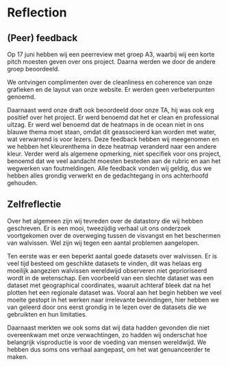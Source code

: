 # Reflection

## (Peer) feedback
Op 17 juni hebben wij een peerreview met groep A3, waarbij wij een korte pitch moesten geven over ons project. Daarna werden we door de andere groep beoordeeld.

We ontvingen complimenten over de cleanliness en coherence van onze grafieken en de layout van onze website. Er werden geen verbeterpunten genoemd.

Daarnaast werd onze draft ook beoordeeld door onze TA, hij was ook erg positief over het project. Er werd benoemd dat het er clean en professional uitzag. Er werd wel benoemd dat de heatmaps in de ocean niet in ons blauwe thema moet staan, omdat dit geassocieerd kan worden met water, wat verwarrend is voor lezers. Deze feedback hebben wij meegenomen en we hebben het kleurenthema in deze heatmap veranderd naar een andere kleur. Verder werd als algemene opmerking, niet specifiek voor ons project, benoemd dat we veel aandacht moesten besteden aan de rubric en aan het wegwerken van foutmeldingen. Alle feedback vonden wij geldig, dus we hebben alles grondig verwerkt en de gedachtegang in ons achterhoofd gehouden.

## Zelfreflectie

Over het algemeen zijn wij tevreden over de datastory die wij hebben geschreven. Er is een mooi, tweezijdig verhaal uit ons onderzoek voortgekomen over de overweging tussen de visvangst en het beschermen van walvissen. Wel zijn wij tegen een aantal problemen aangelopen.

Ten eerste was er een beperkt aantal goede datasets over walvissen. Er is veel tijd besteed om geschikte datasets te vinden, dit was helaas erg moeilijk aangezien walvissen wereldwijd observeren niet geprioriseerd wordt in de wetenschap. Een voorbeeld van een slechte dataset was een dataset met geographical coordinates, waaruit achteraf bleek dat na het plotten het een regionale dataset was. Vooral aan het begin hebben we veel moeite gestopt in het werken naar irrelevante bevindingen, hier hebben we van geleerd door ons eerst grondig in te lezen over de datasets die we gebruikten en hun limitaties. 

Daarnaast merkten we ook soms dat wij data hadden gevonden die niet overeenkwam met onze verwachtingen, zo hadden wij onderschat hoe belangrijk visproductie is voor de voeding van mensen wereldwijd. We hebben dus soms ons verhaal aangepast, om het wat genuanceerder te maken.



